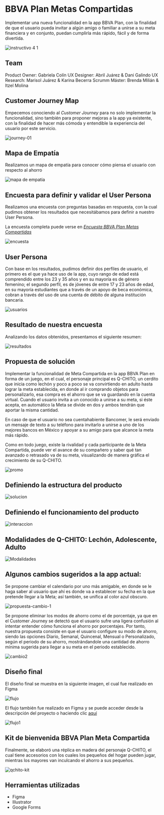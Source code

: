 # BBVA Plan Metas Compartidas

Implementar una nueva funcionalidad en la app BBVA Plan, con la finalidad de que el usuario pueda invitar a algún amigo o familiar a unirse a su meta financiera y en conjunto, puedan cumplirla más rápido, fácil y de forma divertida.

![instructivo 4 1](https://user-images.githubusercontent.com/32878468/40335402-0048ded6-5d29-11e8-91d0-33f8a0520bd8.png)

## Team

Product Owner: Gabriela Colín
UX Designer: Abril Juárez & Dani Galindo
UX Research: Marisol Juárez & Karina Becerra
Scrumm Máster: Brenda Milián & Itzel Molina

## Customer Journey Map

Empecemos conociendo al _Customer Journey_ para no solo implementar la funcionalidad, sino también para proponer mejoras a la app ya existente, con la finalidad de hacer más cómoda y entendible la experiencia del usuario por este servicio.

![journey-01](https://user-images.githubusercontent.com/32878468/40335637-5a191b46-5d2a-11e8-9ab2-57844a7953db.jpg)

## Mapa de Empatía

Realizamos un mapa de empatía para conocer cómo piensa el usuario con respecto al ahorro

![mapa de empatia](https://user-images.githubusercontent.com/32878468/40356092-b7a37074-5d7d-11e8-957c-287a7ff0664d.jpg)

## Encuesta para definir y validar el User Persona

Realizamos una encuesta con preguntas basadas en respuesta, con la cual pudimos obtener los resultados que necesitábamos para definir a nuestro User Persona.

La encuesta completa puede verse en _[Encuesta BBVA Plan Metas Compartidas](https://goo.gl/forms/L0jNy1lhYq3Jwfl13)_ 

![encuesta](https://user-images.githubusercontent.com/32878468/40343062-a8972bea-5d53-11e8-84f3-1f1497f4c059.png)

## User Persona

Con base en los resultados, pudimos definir dos perfiles de usuario, el primero es el que ya hace uso de la app, cuyo rango de edad está comprendido entre los 23 y 35 años y en su mayoría es de género femenino; el segundo perfil, es de jóvenes de entre 17 y 23 años de edad, en su mayoría estudiantes que a través de un apoyo de beca económica, cobran a través del uso de una cuenta de débito de alguna institución bancaria.

![usuarios](https://user-images.githubusercontent.com/32878468/40336757-3f7365f6-5d31-11e8-8786-a75deb383497.png)

## Resultado de nuestra encuesta

Analizando los datos obtenidos, presentamos el siguiente resumen: 

![resultados](https://user-images.githubusercontent.com/32878468/40355888-2d9c0738-5d7d-11e8-936b-60a35d215343.jpg)

## Propuesta de solución

Implementar la funcionalidad de Meta Compartida en la app BBVA Plan en forma de un juego, en el cual, el personaje principal es Q-CHITO, un cerdito que inicia como lechón y poco a poco se va convirtiendo en adulto hasta lograr la meta establecida, en donde al ir comprando objetos para personalizarlo, esa compra es el ahorro que se va guardando en la cuenta virtual. Cuando el usuario invita a un conocido a unirse a su meta, si éste acepta, en automático la Meta se divide en dos y ambos tendrán que aportar la misma cantidad.

En caso de que el usuario no sea cuentahabiente Bancomer, le será enviado un mensaje de texto a su teléfono para invitarlo a unirse a uno de los mejores bancos en México y apoyar a su amigo para que alcance la meta más rápido.

Como en todo juego, existe la rivalidad y cada participante de la Meta Compartida, puede ver el avance de su compañero y saber qué tan avanzado o retrasado va de su meta, visualizando de manera gráfica el crecimiento de su Q-CHITO.

![promo](https://user-images.githubusercontent.com/32878468/40358088-c6cd161c-5d83-11e8-82a7-49b0f5a78f56.png)

## Definiendo la estructura del producto

![solucion](https://user-images.githubusercontent.com/32878468/40358379-ad6ea162-5d84-11e8-8fce-8f7c261993c1.png)

## Definiendo el funcionamiento del producto

![interaccion](https://user-images.githubusercontent.com/32878468/40358434-d82d3008-5d84-11e8-8526-5e0068e93e11.png)

## Modalidades de Q-CHITO: Lechón, Adolescente, Adulto

![Modalidades](https://user-images.githubusercontent.com/32878468/40359030-e477383e-5d86-11e8-9381-b8bd9fef9979.png)

## Algunos cambios sugeridos a la app actual:

Se propone cambiar el calendario por uno más amigable, en donde se le haga saber al usuario que ahí es donde va a establecer su fecha en la que pretende llegar a la Meta; así también, se unifica al color azul obscuro.

![propuesta-cambio-1](https://user-images.githubusercontent.com/32878468/40360067-705a8bfa-5d8a-11e8-9886-391d49706869.jpg)

Se propone eliminar los modos de ahorro como el de porcentaje, ya que en el Customer Journey se detectó que el usuario sufre una ligera confusión al intentar entender cómo funciona el ahorro por porcentajes. Por tanto, nuestra propuesta consiste en que el usuario configure su modo de ahorro, siendo las opciones Diario, Semanal, Quincenal, Mensual o Personalizado, según el periodo de su ahorro, mostrándandole una cantidad de ahorro mínima sugerida para llegar a su meta en el periodo establecido. 

![cambio2](https://user-images.githubusercontent.com/32878468/40361332-90731bba-5d8e-11e8-8be9-aeecd8b47930.jpg)

## Diseño final

El diseño final se muestra en la siguiente imagen, el cual fue realizado en Figma

![flujo](https://user-images.githubusercontent.com/32878468/40361885-69e119a0-5d90-11e8-997b-de9048f42a1d.png)

El flujo también fue realizado en Figma y se puede acceder desde la descripción del proyecto o haciendo clic [aquí](https://goo.gl/qZYuBg)

![flujo1](https://user-images.githubusercontent.com/32878468/40361931-98df52d0-5d90-11e8-82b6-3e7ec8808077.JPG)

## Kit de bienvenida BBVA Plan Meta Compartida

Finalmente, se elaboró una réplica en madera del personaje Q-CHITO, el cual tiene accesorios con los cuales los pequeños del hogar pueden jugar, mientras los mayores van inculcando el ahorro a sus pequeños.

![qchito-kit](https://user-images.githubusercontent.com/32878468/40362987-c0e9a200-5d93-11e8-96d2-5122175f02b0.jpg)

## Herramientas utilizadas

- Figma
- Illustrator
- Google Forms
